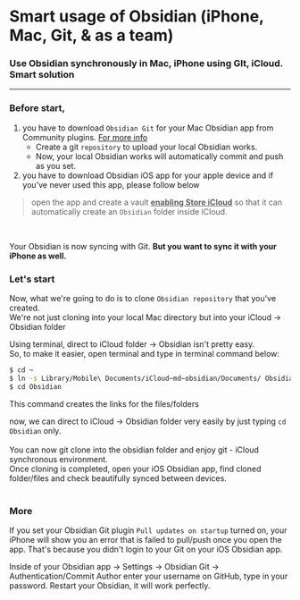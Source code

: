 # Smart usage of Obsidian (iPhone, Mac, Git, & as a team)
### Use Obsidian synchronously in Mac, iPhone using GIt, iCloud. Smart solution
---
### Before start, 

1. you have to download `Obsidian Git` for your Mac Obsidian app from Community plugins. [For more info](https://github.com/denolehov/obsidian-git)
   - Create a git `repository` to upload your local Obsidian works.
   - Now, your local Obsidian works will automatically commit and push as you set.
2. you have to download Obsidian iOS app for your apple device and if you've never used this app, please follow below

>open the app and create a vault **<u>enabling Store iCloud</u>** so that it can automatically create an `Obsidian` folder inside iCloud.


<br>

Your Obsidian is now syncing with Git. __But you want to sync it with your iPhone as well.__

### Let's start

Now, what we're going to do is to clone `Obsidian repository` that you've created. <br>
We're not just cloning into your local Mac directory but into your iCloud -> Obsidian folder

Using terminal, direct to iCloud folder -> Obsidian isn't pretty easy. <br>
So, to make it easier, open terminal and type in terminal command below:

````bash
$ cd ~
$ ln -s Library/Mobile\ Documents/iCloud~md~obsidian/Documents/ Obsidian
$ cd Obsidian
````
This command creates the links for the files/folders

now, we can direct to iCloud -> Obsidian folder very easily by just typing `cd Obsidian` only. <br> <br> 
You can now git clone into the obsidian folder and enjoy git - iCloud synchronous environment. <br> 
Once cloning is completed, open your iOS Obsidian app, find cloned folder/files and check beautifully synced between devices. <br> <br>


### More

If you set your Obsidian Git plugin `Pull updates on startup` turned on, your iPhone will show you an error that is failed to pull/push once you open the app. That's because you didn't login to your Git on your iOS Obsidian app. <br>

Inside of your Obsidian app -> Settings -> Obsidian Git -> Authentication/Commit Author
enter your username on GitHub, type in your password.
Restart your Obsidian, it will work perfectly.





